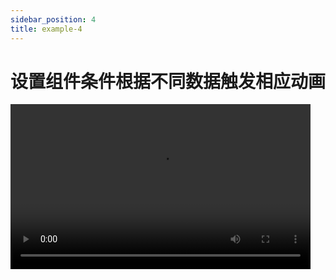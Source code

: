 ```yaml
---
sidebar_position: 4
title: example-4
---
```


# 设置组件条件根据不同数据触发相应动画

<video controls src="/img/docs/实例/example-3.mp4" width="480" height="264" />